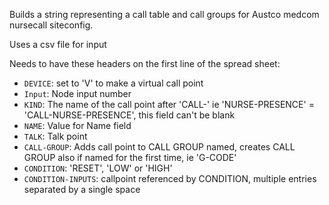 Builds a string representing a call table and call groups for Austco medcom nursecall siteconfig.

Uses a csv file for input

Needs to have these headers on the first line of the spread sheet:
 - `DEVICE`: set to 'V' to make a virtual call point
 - `Input`: Node input number
 - `KIND`: The name of the call point after 'CALL-' ie 'NURSE-PRESENCE' = 'CALL-NURSE-PRESENCE', this field can't be blank
 - `NAME`: Value for Name field
 - `TALK`: Talk point
 - `CALL-GROUP`: Adds call point to CALL GROUP named, creates CALL GROUP also if named for the first time, ie 'G-CODE'
 - `CONDITION`: 'RESET', 'LOW' or 'HIGH'
 - `CONDITION-INPUTS`: callpoint referenced by CONDITION, multiple entries separated by a single space 